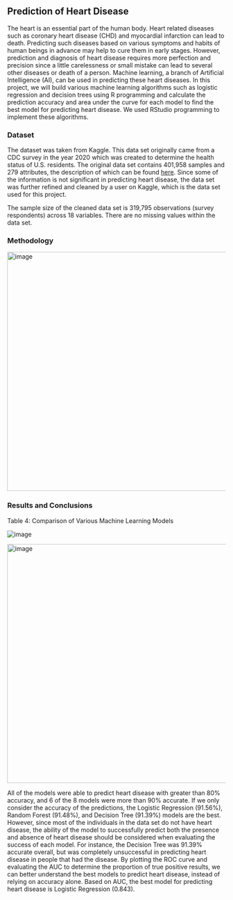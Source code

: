 ## Prediction of Heart Disease

The heart is an essential part of the human body. Heart related diseases such as coronary heart disease (CHD) and myocardial infarction can lead to death. Predicting such diseases based on various symptoms and habits of human beings in advance may help to cure them in early stages. However, prediction and diagnosis of heart disease requires more perfection and precision since a little carelessness or small mistake can lead to several other diseases or death of a person. Machine learning, a branch of Artificial Intelligence (AI), can be used in predicting these heart diseases. In this project, we will build various machine learning algorithms such as logistic regression and decision trees using R programming and calculate the prediction accuracy and area under the curve for each model to find the best model for predicting heart disease. We used RStudio programming to implement these algorithms. 

### Dataset

The dataset was taken from Kaggle. This data set originally came from a CDC survey in the year 2020 which was created to determine the health status of U.S. residents. The original data set contains 401,958 samples and 279 attributes, the description of which can be found [here](https://www.cdc.gov/brfss/annual_data/2020/pdf/codebook20_llcp-v2-508.pdf). Since some of the information is not significant in predicting heart disease, the data set was further refined and cleaned by a user on Kaggle, which is the data set used for this project. 

The sample size of the cleaned data set is 319,795 observations (survey respondents) across 18 variables. There are no missing values within the data set.

### Methodology

<img width="550" alt="image" src="https://github.com/UmaBetageri/Heart-Disease-Prediction/assets/134670470/cc955ab9-7cac-4a60-9805-5905585fe1ed">

### Results and Conclusions

Table 4: Comparison of Various Machine Learning Models

![image](https://github.com/UmaBetageri/Heart-Disease-Prediction/assets/134670470/33b48517-16b3-4d02-97ab-12bd6f737606)

<img width="550" alt="image" src="https://github.com/UmaBetageri/Heart-Disease-Prediction/assets/134670470/c276791d-4492-4d50-8fc1-25fa8e6a3190">

All of the models were able to predict heart disease with greater than 80% accuracy, and 6 of the 8 models were more than 90% accurate. If we only consider the accuracy of the predictions, the Logistic Regression (91.56%), Random Forest (91.48%), and Decision Tree (91.39%) models are the best. However, since most of the individuals in the data set do not have heart disease, the ability of the model to successfully predict both the presence and absence of heart disease should be considered when evaluating the success of each model. For instance, the Decision Tree was 91.39% accurate overall, but was completely unsuccessful in predicting heart disease in people that had the disease. By plotting the ROC curve and evaluating the AUC to determine the proportion of true positive results, we can better understand the best models to predict heart disease, instead of relying on accuracy alone. Based on AUC, the best model for predicting heart disease is Logistic Regression (0.843).



